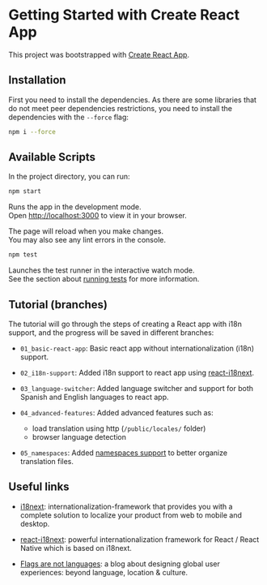 # Getting Started with Create React App

This project was bootstrapped with [Create React App](https://github.com/facebook/create-react-app).

## Installation

First you need to install the dependencies. As there are some libraries that do not meet peer dependencies restrictions, you need to install the dependencies with the `--force` flag:

```bash
npm i --force
```

## Available Scripts

In the project directory, you can run:

```bash
npm start
```

Runs the app in the development mode.\
Open [http://localhost:3000](http://localhost:3000) to view it in your browser.

The page will reload when you make changes.\
You may also see any lint errors in the console.

```bash
npm test
```

Launches the test runner in the interactive watch mode.\
See the section about [running tests](https://facebook.github.io/create-react-app/docs/running-tests) for more information.

## Tutorial (branches)

The tutorial will go through the steps of creating a React app with i18n support, and the progress will be saved in different branches:

- `01_basic-react-app`: Basic react app without internationalization (i18n) support.

- `02_i18n-support`: Added i18n support to react app using [react-i18next](https://react.i18next.com/).

- `03_language-switcher`: Added language switcher and support for both Spanish and English languages to react app.

- `04_advanced-features`: Added advanced features such as:
    - load translation using http (`/public/locales/` folder)
    - browser language detection

- `05_namespaces`: Added [namespaces support](https://react.i18next.com/guides/multiple-translation-files) to better organize translation files.

## Useful links

- [i18next](https://www.i18next.com/): internationalization-framework that provides you with a complete solution to localize your product from web to mobile and desktop.

- [react-i18next](https://react.i18next.com/): powerful internationalization framework for React / React Native which is based on i18next.

- [Flags are not languages](http://www.flagsarenotlanguages.com/blog/): a blog about designing global user experiences: beyond language, location & culture.

